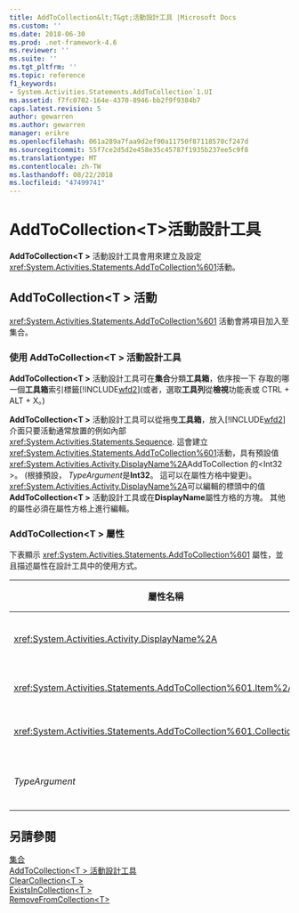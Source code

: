 ```yaml
---
title: AddToCollection&lt;T&gt;活動設計工具 |Microsoft Docs
ms.custom: ''
ms.date: 2018-06-30
ms.prod: .net-framework-4.6
ms.reviewer: ''
ms.suite: ''
ms.tgt_pltfrm: ''
ms.topic: reference
f1_keywords:
- System.Activities.Statements.AddToCollection`1.UI
ms.assetid: f7fc0702-164e-4370-8946-bb2f9f9384b7
caps.latest.revision: 5
author: gewarren
ms.author: gewarren
manager: erikre
ms.openlocfilehash: 061a289a7faa9d2ef90a11750f87118570cf247d
ms.sourcegitcommit: 55f7ce2d5d2e458e35c45787f1935b237ee5c9f8
ms.translationtype: MT
ms.contentlocale: zh-TW
ms.lasthandoff: 08/22/2018
ms.locfileid: "47499741"
---
```

# <a name="addtocollectionlttgt-activity-designer"></a>AddToCollection&lt;T&gt;活動設計工具
**AddToCollection\<T >** 活動設計工具會用來建立及設定<xref:System.Activities.Statements.AddToCollection%601>活動。  
  
## <a name="the-addtocollectiont-activity"></a>AddToCollection\<T > 活動  
 <xref:System.Activities.Statements.AddToCollection%601> 活動會將項目加入至集合。  
  
### <a name="using-the-addtocollectiont-activity-designer"></a>使用 AddToCollection\<T > 活動設計工具  
 **AddToCollection\<T >** 活動設計工具可在**集合**分類**工具箱**，依序按一下 存取的哪一個**工具箱**索引標籤[!INCLUDE[wfd2](../includes/wfd2-md.md)](或者，選取**工具列**從**檢視**功能表或 CTRL + ALT + X。)  
  
 **AddToCollection\<T >** 活動設計工具可以從拖曳**工具箱**，放入[!INCLUDE[wfd2](../includes/wfd2-md.md)]介面只要活動通常放置的例如內部<xref:System.Activities.Statements.Sequence>. 這會建立<xref:System.Activities.Statements.AddToCollection%601>活動，具有預設值<xref:System.Activities.Activity.DisplayName%2A>AddToCollection 的\<Int32 >。 (根據預設， *TypeArgument*是**Int32**。 這可以在屬性方格中變更)。<xref:System.Activities.Activity.DisplayName%2A>可以編輯的標頭中的值**AddToCollection\<T >** 活動設計工具或在**DisplayName**屬性方格的方塊。 其他的屬性必須在屬性方格上進行編輯。  
  
### <a name="the-addtocollectiont-properties"></a>AddToCollection\<T > 屬性  
 下表顯示 <xref:System.Activities.Statements.AddToCollection%601> 屬性，並且描述屬性在設計工具中的使用方式。  
  
|屬性名稱|必要項|使用方式|  
|-------------------|--------------|-----------|  
|<xref:System.Activities.Activity.DisplayName%2A>|False|<xref:System.Activities.Statements.AddToCollection%601> 活動的易記名稱。 預設值是 AddToCollection\<Int32 >。 雖然 <xref:System.Activities.Activity.DisplayName%2A> 值並非絕對必要，但建議您盡量使用。|  
|<xref:System.Activities.Statements.AddToCollection%601.Item%2A>|True|要加入至集合的項目\<T >。 此項目屬於類型*T*，這是型別的*TypeArgument*。 若要指定項目，請在屬性方格中輸入 Visual Basic 運算式。|  
|<xref:System.Activities.Statements.AddToCollection%601.Collection%2A>|True|應該加入項目的集合。 此集合屬於類型**ICollection\<TypeArgument >**。 若要指定集合，請在屬性方格中輸入 Visual Basic 運算式。|  
|*TypeArgument*|True|<xref:System.Collections.Generic.ICollection%601> 所包含項目的 T 型別。 根據預設，這*TypeArgument*類型設定為**Int32**。 若要變更的類型，將變更的值*TypeArgument*下拉式方塊，在屬性方格中。|  
  
## <a name="see-also"></a>另請參閱  
 [集合](../workflow-designer/collection-activity-designers.md)   
 [AddToCollection\<T > 活動設計工具](../workflow-designer/addtocollection-t-activity-designer.md)   
 [ClearCollection\<T >](../workflow-designer/clearcollection-t-activity-designer.md)   
 [ExistsInCollection\<T >](../workflow-designer/existsincollection-t-activity-designer.md)   
 [RemoveFromCollection\<T>](../workflow-designer/removefromcollection-t-activity-designer.md)